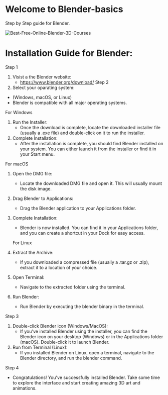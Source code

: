 # Welcome to Blender-basics
Step by Step guide for Blender.


![Best-Free-Online-Blender-3D-Courses](https://github.com/Nillufar/Blender-basics/assets/143571318/fa79b66d-2ffe-421e-8277-562207628d4d)

# Installation Guide for Blender:
Step 1
1. Visist a the Blender website:
   - https://www.blender.org/download/
Step 2 
 1. Select your oparating system:
   - (Windows, macOS, or Linux)
   - Blender is compatible with all major operating systems.

  For Windows
1. Run the Installer:
   - Once the download is complete, locate the downloaded installer file (usually a .exe file) and double-click on it to run the installer.
2. Complete Installation:
   - After the installation is complete, you should find Blender installed on your system. You can either launch it from the installer or find it in your Start menu.
  
  For macOS
1. Open the DMG file:
   - Locate the downloaded DMG file and open it. This will usually mount the disk image.
2. Drag Blender to Applications:
   - Drag the Blender application to your Applications folder.
3. Complete Installation:
   - Blender is now installed. You can find it in your Applications folder, and you can create a shortcut in your Dock for easy access.
  
   For Linux
1. Extract the Archive:
   - If you downloaded a compressed file (usually a .tar.gz or .zip), extract it to a location of your choice.
2. Open Terminal:
   - Navigate to the extracted folder using the terminal.
3. Run Blender:
   - Run Blender by executing the blender binary in the terminal.
  
Step 3
1. Double-click Blender icon (Windows/MacOS):
   - If you've installed Blender using the installer, you can find the Blender icon on your desktop (Windows) or in the Applications folder (macOS). Double-click it to launch Blender.
2. Run from Terminal (Linux):
   - If you installed Blender on Linux, open a terminal, navigate to the Blender directory, and run the blender command.

Step 4
   - Congratulations! You've successfully installed Blender. Take some time to explore the interface and start creating amazing 3D art and animations.
